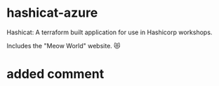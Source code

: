 # hashicat-azure
Hashicat: A terraform built application for use in Hashicorp workshops.

Includes the "Meow World" website. 😻

# added comment